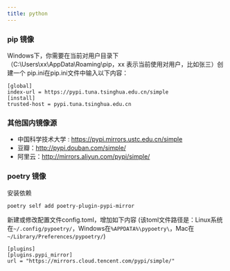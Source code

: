 ```yaml
---
title: python
---
```


### pip 镜像

Windows下，你需要在当前对用户目录下（C:\Users\xx\AppData\Roaming\pip，xx 表示当前使用对用户，比如张三）创建一个 pip.ini在pip.ini文件中输入以下内容：

```
[global]
index-url = https://pypi.tuna.tsinghua.edu.cn/simple
[install]
trusted-host = pypi.tuna.tsinghua.edu.cn
```

### 其他国内镜像源

- 中国科学技术大学 : https://pypi.mirrors.ustc.edu.cn/simple
- 豆瓣：http://pypi.douban.com/simple/
- 阿里云：http://mirrors.aliyun.com/pypi/simple/



### poetry 镜像

安装依赖

```
poetry self add poetry-plugin-pypi-mirror
```

新建或修改配置文件config.toml，增加如下内容
(该toml文件路径是：Linux系统在`~/.config/pypoetry/`，Windows在`%APPDATA%\pypoetry\`，Mac在`~/Library/Preferences/pypoetry/`)

```
[plugins]
[plugins.pypi_mirror]
url = "https://mirrors.cloud.tencent.com/pypi/simple/"
```